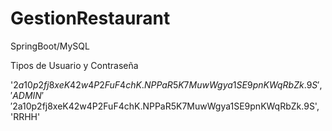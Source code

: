 # GestionRestaurant
SpringBoot/MySQL

Tipos de Usuario y Contraseña 

 '$2a$10$p2fj8xeK42w4P2FuF4chK.NPPaR5K7MuwWgya1SE9pnKWqRbZk.9S', 'ADMIN'
'$2a$10$p2fj8xeK42w4P2FuF4chK.NPPaR5K7MuwWgya1SE9pnKWqRbZk.9S', 'RRHH'
